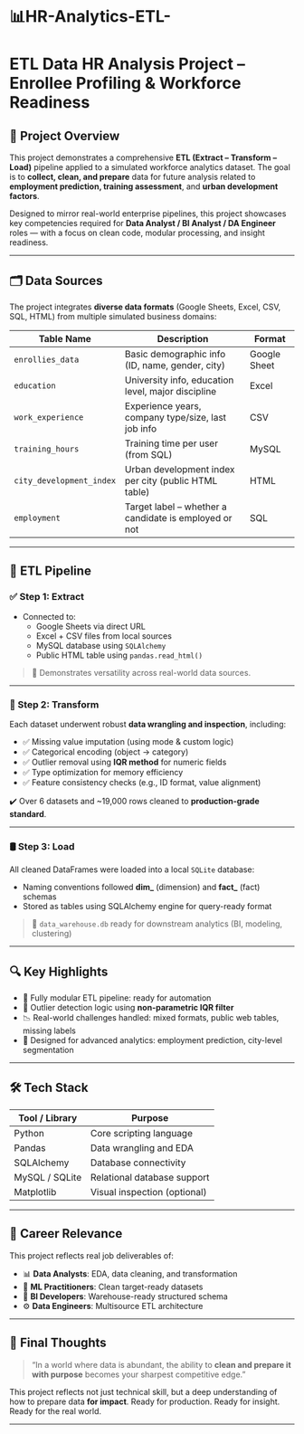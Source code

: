 # 📊HR-Analytics-ETL-
#  ETL Data HR Analysis Project – Enrollee Profiling & Workforce Readiness

## 🚀 Project Overview

This project demonstrates a comprehensive **ETL (Extract – Transform – Load)** pipeline applied to a simulated workforce analytics dataset. The goal is to **collect, clean, and prepare** data for future analysis related to **employment prediction, training assessment**, and **urban development factors**.

Designed to mirror real-world enterprise pipelines, this project showcases key competencies required for **Data Analyst / BI Analyst / DA Engineer** roles — with a focus on clean code, modular processing, and insight readiness.

---

## 🗂️ Data Sources

The project integrates **diverse data formats** (Google Sheets, Excel, CSV, SQL, HTML) from multiple simulated business domains:

| Table Name              | Description                                             | Format      |
|-------------------------|---------------------------------------------------------|-------------|
| `enrollies_data`        | Basic demographic info (ID, name, gender, city)         | Google Sheet |
| `education`             | University info, education level, major discipline      | Excel       |
| `work_experience`       | Experience years, company type/size, last job info      | CSV         |
| `training_hours`        | Training time per user (from SQL)                       | MySQL       |
| `city_development_index`| Urban development index per city (public HTML table)    | HTML        |
| `employment`            | Target label – whether a candidate is employed or not   | SQL         |

---

## 🔄 ETL Pipeline

### ✅ Step 1: **Extract**

- Connected to:
  - Google Sheets via direct URL
  - Excel + CSV files from local sources
  - MySQL database using `SQLAlchemy`
  - Public HTML table using `pandas.read_html()`

> 📌 Demonstrates versatility across real-world data sources.

---

### 🧹 Step 2: **Transform**

Each dataset underwent robust **data wrangling and inspection**, including:

- ✅ Missing value imputation (using mode & custom logic)
- ✅ Categorical encoding (object → category)
- ✅ Outlier removal using **IQR method** for numeric fields
- ✅ Type optimization for memory efficiency
- ✅ Feature consistency checks (e.g., ID format, value alignment)

✔️ Over 6 datasets and ~19,000 rows cleaned to **production-grade standard**.

---

### 🛢 Step 3: **Load**

All cleaned DataFrames were loaded into a local `SQLite` database:

- Naming conventions followed **dim_** (dimension) and **fact_** (fact) schemas
- Stored as tables using SQLAlchemy engine for query-ready format

> 🔗 `data_warehouse.db` ready for downstream analytics (BI, modeling, clustering)

---

## 🔍 Key Highlights

- 🔄 Fully modular ETL pipeline: ready for automation
- 🔬 Outlier detection logic using **non-parametric IQR filter**
- 📉 Real-world challenges handled: mixed formats, public web tables, missing labels
- 🧠 Designed for advanced analytics: employment prediction, city-level segmentation

---

## 🛠 Tech Stack

| Tool / Library | Purpose                        |
|----------------|--------------------------------|
| Python         | Core scripting language        |
| Pandas         | Data wrangling and EDA         |
| SQLAlchemy     | Database connectivity           |
| MySQL / SQLite | Relational database support    |
| Matplotlib     | Visual inspection (optional)   |

---

## 💼 Career Relevance

This project reflects real job deliverables of:

- 📊 **Data Analysts**: EDA, data cleaning, and transformation
- 🧠 **ML Practitioners**: Clean target-ready datasets
- 🧱 **BI Developers**: Warehouse-ready structured schema
- ⚙️ **Data Engineers**: Multisource ETL architecture

---

## 🧠 Final Thoughts

> “In a world where data is abundant, the ability to **clean and prepare it with purpose** becomes your sharpest competitive edge.”

This project reflects not just technical skill, but a deep understanding of how to prepare data **for impact**. Ready for production. Ready for insight. Ready for the real world.

---



